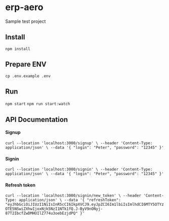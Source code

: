 # erp-aero
Sample test project 

## Install
``
npm install
``

## Prepare ENV
``
cp .env.example .env
``

## Run
``
npm start
``
``
npm run start:watch
``


## API Documentation

#### Signup

``
curl --location 'localhost:3000/signup' \
--header 'Content-Type: application/json' \
--data '{
"login": "Peter",
"password": "12345"
}'
``

#### Signin

``
curl --location 'localhost:3000/signin' \
--header 'Content-Type: application/json' \
--data '{
"login": "Peter",
"password": "12345"
}'
``

#### Refresh token

``
curl --location 'localhost:3000/signin/new_token' \
--header 'Content-Type: application/json' \
--data '{
"refreshToken": "eyJhbGciOiJIUzI1NiIsInR5cCI6IkpXVCJ9.eyJpZCI6Im1lbiIsImlhdCI6MTY5OTYzOTE5NSwiZXhwIjoxNjk5NzI1NTk1fQ.J-ByV9nONyj-87T2IbcfZwDMHUIlZ774u3oebEzjdPQ"
}'
``